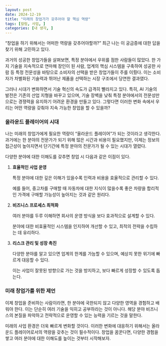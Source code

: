 ```yaml
---
layout: post
date: 2024-12-19
title: "미래의 창업가가 갖추어야 할 핵심 역량"
tags: [칼럼, 사업, ]
categories: [내 생각, ]
---
```



“창업을 하기 위해서는 어떠한 역량을 갖추어야할까?”
최근 나는 이 궁금증에 대한 답을 찾기 위해 고민하고 있다.


과거의 성공한 창업가들을 살펴보면, 특정 분야에서 우위를 점한 사람들이 많았다. 한 가지 기술을 지속적으로 연마해 장인이 된 사람, 업계의 핵심 시스템을 구축하여 성공한 사람 등 특정 전문성을 바탕으로 소비자의 선택을 받은 창업가들이 주를 이뤘다. 이는 소비자가 차별화된 기술력과 뛰어난 제품을 선택하는 시장 구조에서 당연한 결과였다.


그러나 시대가 변화하면서 기술 혁신의 속도가 급격히 빨라지고 있다. 특히, AI 기술의 발전은 기존의 산업 지형을 바꾸고 있으며, 기술 장벽을 낮춰 특정 분야에서의 전문성만으로는 경쟁력을 유지하기 어려운 환경을 만들고 있다. 그렇다면 이러한 변화 속에서 우리는 어떤 역량을 갖춰야 지속 가능한 창업을 할 수 있을까?



### 올라운드 플레이어의 시대


나는 미래의 창업가에게 필요한 역량이 “올라운드 플레이어”가 되는 것이라고 생각한다. 과거에는 한 분야의 전문가가 되기 위해 많은 시간과 비용이 필요했지만, 이제는 정보의 접근성이 높아지면서 단기간에 특정 분야의 전문가가 될 수 있는 시대가 열렸다.


다양한 분야에 대한 이해도를 갖추면 창업 시 다음과 같은 이점이 있다.

1. **효율적인 사업 운영**

	특정 분야에 대한 깊은 이해가 있을수록 인력과 비용을 효율적으로 관리할 수 있다.


	예를 들어, 중고차를 구매할 때 자동차에 대한 지식이 많을수록 좋은 차량을 합리적인 가격에 구매할 가능성이 높아지는 것과 같은 원리다.

2. **비즈니스 프로세스 최적화**

	여러 분야를 두루 이해하면 회사의 운영 방식을 보다 효과적으로 설계할 수 있다.


	분야에 대한 비효율적인 시스템을 인지하여 개선할 수 있고, 최적의 전략을 수립하는 데 유리하다.

3. **리스크 관리 및 성장 촉진**

	다양한 분야를 알고 있으면 업계의 한계를 가늠할 수 있으며, 예상치 못한 위기에 빠르게 대응할 수 있다.


	이는 사업이 잘못된 방향으로 가는 것을 방지하고, 보다 빠르게 성장할 수 있도록 돕는다.



### 미래 창업가를 위한 제언


이제 창업을 준비하는 사람이라면, 한 분야에 국한되지 않고 다양한 영역을 경험하고 배워야 한다. 이는 단순히 여러 기술을 익히고 공부하라는 것이 아니다. 해당 분야 비즈니스의 본질을 파악하고 전략적으로 운영할 수 있는 능력을 기르는 것을 말한다.


미래의 사업 환경은 더욱 빠르게 변화할 것이다. 이러한 변화에 대응하기 위해서는 올라운드 플레이어로서의 역량을 갖추는 것이 필수적이다. 창업을 꿈꾼다면, 다양한 경험을 쌓고 여러 분야에 대한 이해도를 높이는 것부터 시작해보자.

